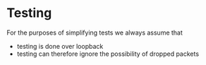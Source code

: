 Testing
=======

For the purposes of simplifying tests we always assume that

* testing is done over loopback
* testing can therefore ignore the possibility of dropped packets
